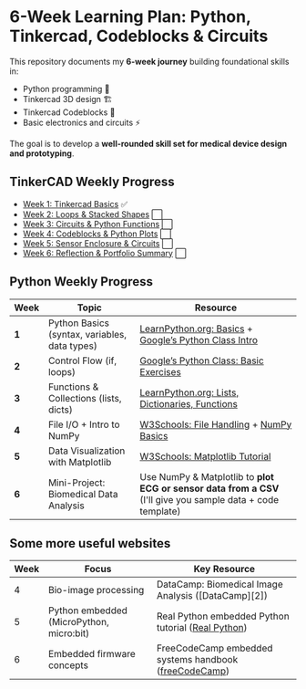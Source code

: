 # 6-Week Learning Plan: Python, Tinkercad, Codeblocks & Circuits

This repository documents my **6-week journey** building foundational skills in:

- Python programming 🐍
- Tinkercad 3D design 🏗️
- Tinkercad Codeblocks 🧩
- Basic electronics and circuits ⚡

The goal is to develop a **well-rounded skill set for medical device design and prototyping**.

## TinkerCAD Weekly Progress 
- [Week 1: Tinkercad Basics](Week-1/README.md) ✅
- [Week 2: Loops & Stacked Shapes](Week-2/README.md) ⬜
- [Week 3: Circuits & Python Functions](Week-3/README.md) ⬜
- [Week 4: Codeblocks & Python Plots](Week-4/README.md) ⬜
- [Week 5: Sensor Enclosure & Circuits](Week-5/README.md) ⬜
- [Week 6: Reflection & Portfolio Summary](Week-6/README.md) ⬜

## Python Weekly Progress
| **Week** | **Topic**                                     | **Resource**                                                                                                                                               |
| -------- | --------------------------------------------- | ---------------------------------------------------------------------------------------------------------------------------------------------------------- |
| **1**    | Python Basics (syntax, variables, data types) | [LearnPython.org: Basics](https://www.learnpython.org/) + [Google’s Python Class Intro](https://developers.google.com/edu/python)                          |
| **2**    | Control Flow (if, loops)                      | [Google’s Python Class: Basic Exercises](https://developers.google.com/edu/python)                                                                         |
| **3**    | Functions & Collections (lists, dicts)        | [LearnPython.org: Lists, Dictionaries, Functions](https://www.learnpython.org/)                                                                            |
| **4**    | File I/O + Intro to NumPy                     | [W3Schools: File Handling](https://www.w3schools.com/python/python_file_handling.asp) + [NumPy Basics](https://www.w3schools.com/python/numpy/default.asp) |
| **5**    | Data Visualization with Matplotlib            | [W3Schools: Matplotlib Tutorial](https://www.w3schools.com/python/matplotlib_intro.asp)                                                                    |
| **6**    | Mini-Project: Biomedical Data Analysis        | Use NumPy & Matplotlib to **plot ECG or sensor data from a CSV** (I'll give you sample data + code template)                                               |

## Some more useful websites

| **Week** | **Focus**                                 | **Key Resource**                                           |
| -------- | ----------------------------------------- | ---------------------------------------------------------- |
| 4        | Bio-image processing                      | DataCamp: Biomedical Image Analysis ([DataCamp][2])        |
| 5        | Python embedded (MicroPython, micro\:bit) | Real Python embedded Python tutorial ([Real Python][3])    |
| 6        | Embedded firmware concepts                | FreeCodeCamp embedded systems handbook ([freeCodeCamp][4]) |

[3]: https://realpython.com/embedded-python/?utm_source=chatgpt.com "Embedded Python: Build a Game on the BBC micro:bit"
[4]: https://www.freecodecamp.org/news/learn-embedded-systems-firmware-basics-handbook-for-devs/?utm_source=chatgpt.com "Learn Embedded Systems Firmware Basics – A Handbook for ..."
